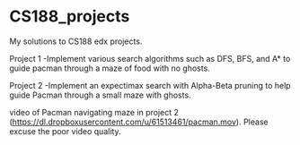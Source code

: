 CS188_projects
==============

My solutions to CS188 edx projects. 

Project 1
-Implement various search algorithms such as DFS, BFS, and A* to guide pacman through a maze of food with no ghosts.

Project 2
-Implement an expectimax search with Alpha-Beta pruning to help guide Pacman through a small maze with ghosts.

video of Pacman navigating maze in project 2 (https://dl.dropboxusercontent.com/u/61513461/pacman.mov). Please excuse the poor video quality.